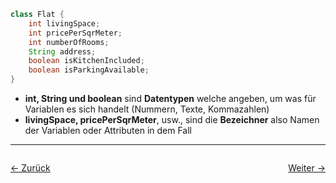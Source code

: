 ````java
class Flat {
	int livingSpace;
	int pricePerSqrMeter;
	int numberOfRooms;
	String address;
	boolean isKitchenIncluded;
	boolean isParkingAvailable;
}
````
- **int, String und boolean** sind **Datentypen** welche angeben, um was für Variablen es sich handelt (Nummern, Texte, Kommazahlen)
- **livingSpace, pricePerSqrMeter**, usw., sind die **Bezeichner** also Namen der Variablen oder Attributen in dem Fall

<hr>

<div style="display: flex; justify-content: space-between;">

  <a href="03 Kommentare">← Zurück</a>

  <a href="05 Bezeichner">Weiter →</a>

</div>